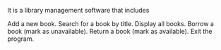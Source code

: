 It is a library management software that includes 

Add a new book.
Search for a book by title.
Display all books.
Borrow a book (mark as unavailable).
Return a book (mark as available).
Exit the program.
